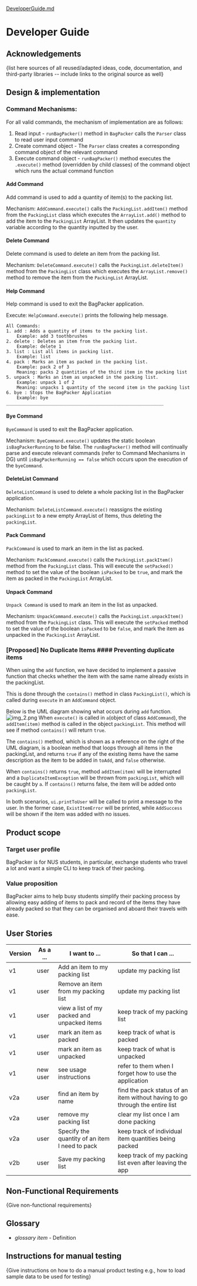 [DeveloperGuide.md](DeveloperGuide.md)
# Developer Guide

## Acknowledgements

{list here sources of all reused/adapted ideas, code, documentation, and third-party libraries -- include links to the
original source as well}

## Design & implementation

### Command Mechanisms:
For all valid commands, the mechanism of implementation are as follows:
1. Read input - ```runBagPacker()``` method in ```BagPacker``` calls the ```Parser``` class to read user input command
2. Create command object - The ```Parser``` class creates a corresponding command object of the relevant command
3. Execute command object - ```runBagPacker()``` method executes the ```.execute()``` method (overridden by child classes) of the command object 
   which runs the actual command function

#### Add Command

Add command is used to add a quantity of item(s) to the packing list.

Mechanism: ```AddCommand.execute()``` calls the ```PackingList.addItem()``` method from the ```PackingList``` class which executes the ```ArrayList.add()``` method to add the item to the ```PackingList``` ArrayList. 
It then updates the ```quantity``` variable according to the quantity inputted by the user.

#### Delete Command

Delete command is used to delete an item from the packing list.

Mechanism: ```DeleteCommand.execute()``` calls the ```PackingList.deleteItem()``` method from the ```PackingList``` class which executes the ```ArrayList.remove()``` method to remove the item from the ```PackingList``` ArrayList.


#### Help Command
Help command is used to exit the BagPacker application.

Execute: ```HelpCommand.execute()``` prints the following help message.

```
All Commands:
1. add : Adds a quantity of items to the packing list.
	Example: add 3 toothbrushes
2. delete : Deletes an item from the packing list.
	Example: delete 1
3. list : List all items in packing list.
	Example: list
4. pack : Marks an item as packed in the packing list.
	Example: pack 2 of 3
	Meaning: packs 2 quantities of the third item in the packing list
5. unpack : Marks an item as unpacked in the packing list.
	Example: unpack 1 of 2
	Meaning: unpacks 1 quantity of the second item in the packing list
6. bye : Stops the BagPacker Application
	Example: bye
____________________________________________________________
```

#### Bye Command
```ByeCommand``` is used to exit the BagPacker application.

Mechanism: ```ByeCommand.execute()``` updates the static boolean ```isBagPackerRunning``` to be false. 
The ```runBagPacker()``` method will continually parse and execute relevant commands (refer to Command Mechanisms in DG) until
```isBagPackerRunning == false``` which occurs upon the execution of the ```byeCommand```.

#### DeleteList Command
```DeleteListCommand``` is used to delete a whole packing list in the BagPacker application.

Mechanism: ```DeleteListCommand.execute()``` reassigns the existing ```packingList``` to a new empty ArrayList of Items, thus deleting the ```packingList```.

#### Pack Command
```PackCommand``` is used to mark an item in the list as packed.

Mechanism: ```PackCommand.execute()``` calls the ```PackingList.packItem()``` method from the ```PackingList``` class. 
This will execute the ```setPacked()``` method to set the value of the boolean ```isPacked``` to be ```true```, and mark the item as packed in the ```PackingList``` ArrayList.

#### Unpack Command
```Unpack Command``` is used to mark an item in the list as unpacked.

Mechanism: ```UnpackCommand.execute()``` calls the ```PackingList.unpackItem()``` method from the ```PackingList``` class.
This will execute the ```setPacked``` method to set the value of the boolean ```isPacked``` to be ```false```, and mark the item as unpacked in the ```PackingList``` ArrayList.


### [Proposed] No Duplicate Items #### Preventing duplicate items

When using the `add` function, we have decided to implement a passive function that checks whether the item with the same name already exists in the packingList.

This is done through the `contains()` method in class `PackingList()`, which is called during `execute` in an `AddCommand` object.

Below is the UML diagram showing what occurs during `add` function.
![img_2.png](img_2.png)
When `execute()` is called in `a`(object of class `AddCommand`), the `addItem(item)` method is called in the object `packingList`. This method will see if method `contains()` will return `true`.

The `contains()` method, which is shown as a reference on the right of the UML diagram, is a boolean method that loops through all items in the packingList, and returns `true` if any of the existing items have the same description as the item to be added in `toAdd`, and `false` otherwise.

When `contains()` returns `true`, method `addItem(item)` will be interrupted and a `DuplicateItemException` will be thrown from `packingList`, which will be caught by `a`. If `contains()` returns false, the item will be added onto `packingList`.

In both scenarios, `ui.printToUser` will be called to print a message to the user. In the former case, `ExistItemError` will be printed, while `AddSuccess` will be shown if the item was added with no issues.

## Product scope

### Target user profile

BagPacker is for NUS students, in particular, exchange students who travel a lot and want a simple CLI to keep track of their packing.

### Value proposition

BagPacker aims to help busy students simplify their packing process by allowing easy adding of items to pack and record of the items they have already packed so that they can be organised and aboard their travels with ease.


## User Stories

| Version | As a ... | I want to ...                                  | So that I can ...                                                            |
|---------|----------|------------------------------------------------|------------------------------------------------------------------------------|
| v1      | user     | Add an item to my packing list                 | update my packing list                                                       |
| v1      | user     | Remove an item from my packing list            | update my packing list                                                       |
| v1      | user     | view a list of my packed and unpacked items    | keep track of my packing list                                                |
| v1      | user     | mark an item as packed                         | keep track of what is packed                                                 |
| v1      | user     | mark an item as unpacked                       | keep track of what is unpacked                                               |
| v1      | new user | see usage instructions                         | refer to them when I forget how to use the application                       |
| v2a     | user     | find an item by name                           | find the pack status of an item without having to go through the entire list |
| v2a     | user     | remove my packing list                         | clear my list once I am done packing                                         |
| v2a     | user     | Specify the quantity of an item I need to pack | keep track of individual item quantities being packed                        |
| v2b     | user     | Save my packing list                           | keep track of my packing list even after leaving the app                     |

## Non-Functional Requirements

{Give non-functional requirements}

## Glossary

* *glossary item* - Definition

## Instructions for manual testing

{Give instructions on how to do a manual product testing e.g., how to load sample data to be used for testing}
